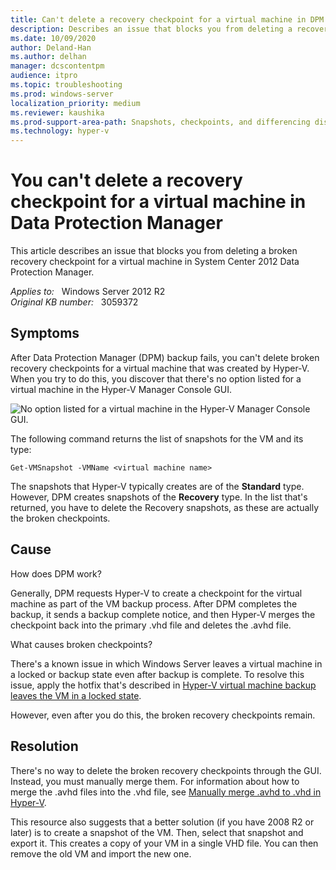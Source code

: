 ```yaml
---
title: Can't delete a recovery checkpoint for a virtual machine in DPM
description: Describes an issue that blocks you from deleting a recovery checkpoint for a virtual machine in System Center 2012 Data Protection Manager. A resolution is provided.
ms.date: 10/09/2020
author: Deland-Han
ms.author: delhan
manager: dcscontentpm
audience: itpro
ms.topic: troubleshooting
ms.prod: windows-server
localization_priority: medium
ms.reviewer: kaushika
ms.prod-support-area-path: Snapshots, checkpoints, and differencing disks
ms.technology: hyper-v
---
```

# You can't delete a recovery checkpoint for a virtual machine in Data Protection Manager

This article describes an issue that blocks you from deleting a broken recovery checkpoint for a virtual machine in System Center 2012 Data Protection Manager.

_Applies to:_ &nbsp; Windows Server 2012 R2  
_Original KB number:_ &nbsp; 3059372

## Symptoms

After Data Protection Manager (DPM) backup fails, you can't delete broken recovery checkpoints for a virtual machine that was created by Hyper-V. When you try to do this, you discover that there's no option listed for a virtual machine in the Hyper-V Manager Console GUI.

![No option listed for a virtual machine in the Hyper-V Manager Console GUI.](./media/cannot-delete-recovery-checkpoint-vm/no-vm-listed.jpg)

The following command returns the list of snapshots for the VM and its type:

```console
Get-VMSnapshot -VMName <virtual machine name>  
```

The snapshots that Hyper-V typically creates are of the **Standard** type. However, DPM creates snapshots of the **Recovery** type. In the list that's returned, you have to delete the Recovery snapshots, as these are actually the broken checkpoints.

## Cause

How does DPM work?

Generally, DPM requests Hyper-V to create a checkpoint for the virtual machine as part of the VM backup process. After DPM completes the backup, it sends a backup complete notice, and then Hyper-V merges the checkpoint back into the primary .vhd file and deletes the .avhd file.

What causes broken checkpoints?

There's a known issue in which Windows Server leaves a virtual machine in a locked or backup state even after backup is complete. To resolve this issue, apply the hotfix that's described in [Hyper-V virtual machine backup leaves the VM in a locked state](https://support.microsoft.com/help/2964439).

However, even after you do this, the broken recovery checkpoints remain.

## Resolution

There's no way to delete the broken recovery checkpoints through the GUI. Instead, you must manually merge them. For information about how to merge the .avhd files into the .vhd file, see [Manually merge .avhd to .vhd in Hyper-V](https://social.technet.microsoft.com/wiki/contents/articles/6257.manually-merge-avhd-to-vhd-in-hyper-v.aspx).

This resource also suggests that a better solution (if you have 2008 R2 or later) is to create a snapshot of the VM. Then, select that snapshot and export it. This creates a copy of your VM in a single VHD file. You can then remove the old VM and import the new one.
